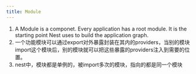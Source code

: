 ```yaml
---
title: Module
---
```


1. A Module is a componet. Every application has a root module. It is the starting point Nest uses to build the application graph.
2. 一个功能模块可以通过export对外暴露封装在其内的providers，当别的模块import这个模块后，别的模块就可以把这些暴露的providers注入到需要的位置。
3. nest中，模块都是单例的，被import多次的模块，指向的都是同一个模块